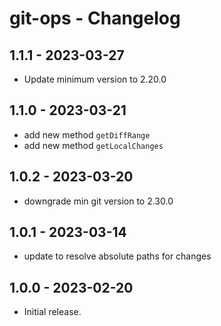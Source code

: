 # git-ops - Changelog

## 1.1.1 - 2023-03-27

- Update minimum version to 2.20.0

## 1.1.0 - 2023-03-21

- add new method `getDiffRange`
- add new method `getLocalChanges`

## 1.0.2 - 2023-03-20

- downgrade min git version to 2.30.0

## 1.0.1 - 2023-03-14

- update to resolve absolute paths for changes

## 1.0.0 - 2023-02-20

- Initial release.
